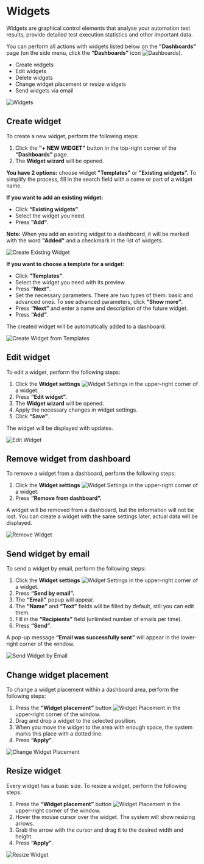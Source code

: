 # Widgets

Widgets are graphical control elements that analyse your automation test results, provide detailed test execution statistics and other important data.

You can perform all actions with widgets listed below on the **"Dashboards"** page (on the side menu, click the **“Dashboards”** icon ![Dashboards](https://github.com/zebrunner/documentation/blob/master/docs/assets/images/dashboards_icon.png?raw=true)).

* Create widgets
* Edit widgets
* Delete widgets
* Change widget placement or resize widgets
* Send widgets via email

![Widgets](https://github.com/zebrunner/documentation/blob/master/docs/assets/images/dashboards_page.png?raw=true)

## Create widget
To create a new widget, perform the following steps:

1. Click the **"+ NEW WIDGET"** button in the top-right corner of the **“Dashboards”** page.
2. The **Widget wizard** will be opened.

**You have 2 options:**  choose widget **"Templates"** or **"Existing widgets”.** To simplify the process, fill in the search field with a name or part of a widget name.

**If you want to add an existing widget:**

* Click **“Existing widgets”**.
* Select the widget you need.
* Press **"Add"**.

**Note:** When you add an existing widget to a dashboard, it will be marked with the word **"Added"** and a checkmark in the list of widgets.

![Create Existing Widget](https://github.com/zebrunner/documentation/blob/master/docs/assets/images/create_widget_from_existing.gif?raw=true) 

**If you want to choose a template for a widget:**

  * Click **"Templates"**.
  * Select the widget you need with its preview.
  * Press **“Next”**.
  * Set the necessary parameters. There are two types of them: basic and advanced ones. To see advanced parameters, click **“Show more”**.
  * Press **“Next”** and enter a name and description of the future widget.
  * Press **“Add”**.

The created widget will be automatically added to a dashboard.

![Create Widget from Templates](https://github.com/zebrunner/documentation/blob/master/docs/assets/images/create_widget_from_templates.gif?raw=true)

## Edit widget
To edit a widget, perform the following steps:

1.	Click the **Widget settings** ![Widget Settings](https://github.com/zebrunner/documentation/blob/master/docs/assets/images/icon_three_dot.png?raw=true) in the upper-right corner of a widget.
2.	Press **“Edit widget”.**
3.	The **Widget wizard** will be opened.
4.	Apply the necessary changes in widget settings.
5.	Click **“Save”**.

The widget will be displayed with updates.

![Edit Widget](https://github.com/zebrunner/documentation/blob/master/docs/assets/images/edit_widget.gif?raw=true)

## Remove widget from dashboard
To remove a widget from a dashboard, perform the following steps:

1.	Click the **Widget settings** ![Widget Settings](https://github.com/zebrunner/documentation/blob/master/docs/assets/images/icon_three_dot.png?raw=true) in the upper-right corner of a widget.
2.	Press **“Remove from dashboard”.**

A widget will be removed from a dashboard, but the information will not be lost. You can create a widget with the same settings later, actual data will be displayed.

![Remove Widget](https://github.com/zebrunner/documentation/blob/master/docs/assets/images/remove_widget_from_dashboard.gif?raw=true)

## Send widget by email
To send a widget by email, perform the following steps:

1.	Click the **Widget settings** ![Widget Settings](https://github.com/zebrunner/documentation/blob/master/docs/assets/images/icon_three_dot.png?raw=true) in the upper-right corner of a widget.
2.	Press **“Send by email”.**
3.	The **“Email”** popup will appear.
4.	The **“Name”** and **“Text”** fields will be filled by default, still you can edit them.
5.	Fill in the **“Recipients”** field (unlimited number of emails per time).
6.	Press **“Send”**.

A pop-up message **“Email was successfully sent”** will appear in the lower-right corner of the window.

![Send Widget by Email](https://github.com/zebrunner/documentation/blob/master/docs/assets/images/send_widget_by_email.gif?raw=true)

## Change widget placement 
To change a widget placement within a dashboard area, perform the following steps:

1.	Press the **“Widget placement”** button ![Widget Placement](https://github.com/zebrunner/documentation/blob/master/docs/assets/images/widget_placement_icon.png?raw=true) in the upper-right corner of the window.
2.	Drag and drop a widget to the selected position.
3.	When you move the widget to the area with enough space, the system marks this place with a dotted line.
4.	Press **“Apply”**.

![Change Widget Placement](https://github.com/zebrunner/documentation/blob/master/docs/assets/images/change_widget_placement.gif?raw=true)

## Resize widget
 
Every widget has a basic size. To resize a widget, perform the following steps:

1.	Press the **“Widget placement”** button ![Widget Placement](https://github.com/zebrunner/documentation/blob/master/docs/assets/images/widget_placement_icon.png?raw=true) in the upper-right corner of the window.
2.	Hover the mouse cursor over the widget. The system will show resizing arrows.
3.	Grab the arrow with the cursor and drag it to the desired width and height.
4.	Press **“Apply”**.

![Resize Widget](https://github.com/zebrunner/documentation/blob/master/docs/assets/images/resize_widget.gif?raw=true) 
